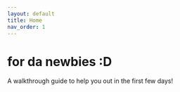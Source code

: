 ```yaml
---
layout: default
title: Home
nav_order: 1
---
```


# for da newbies :D
A walkthrough guide to help you out in the first few days!
